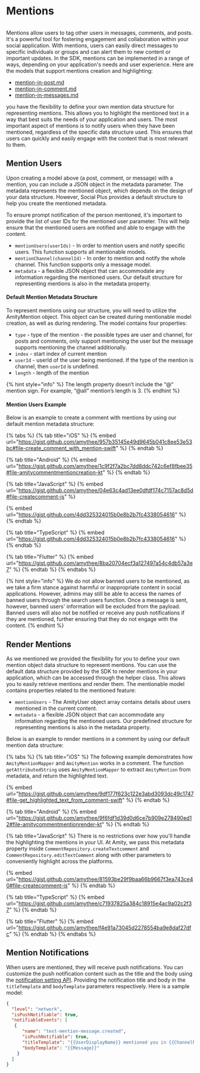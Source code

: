 # Mentions



<figure><img src="../../.gitbook/assets/image-removebg-preview (2).png" alt=""><figcaption></figcaption></figure>

Mentions allow users to tag other users in messages, comments, and posts. It's a powerful tool for fostering engagement and collaboration within your social application. With mentions, users can easily direct messages to specific individuals or groups and can alert them to new content or important updates. In the SDK, mentions can be implemented in a range of ways, depending on your application's needs and user experience.  Here are the models that support mentions creation and highlighting:

* [mention-in-post.md](../social/posts/mention-in-post.md "mention")
* [mention-in-comment.md](../social/comments/mention-in-comment.md "mention")
* [mention-in-messages.md](../chat/messaging/mention-in-messages.md "mention")

you have the flexibility to define your own mention data structure for representing mentions. This allows you to highlight the mentioned text in a way that best suits the needs of your application and users. The most important aspect of mentions is to notify users when they have been mentioned, regardless of the specific data structure used. This ensures that users can quickly and easily engage with the content that is most relevant to them.

## Mention Users

Upon creating a model above (a post, comment, or message) with a mention, you can include a JSON object in the metadata parameter. The metadata represents the mentioned object, which depends on the design of your data structure. However, Social Plus provides a default structure to help you create the mentioned metadata.&#x20;

To ensure prompt notification of the person mentioned, it's important to provide the list of user IDs for the mentioned user parameter. This will help ensure that the mentioned users are notified and able to engage with the content.

* `mentionUsers(userIds)` -  In order to mention users and notify specific users. This function supports all mentionable models.&#x20;
* `mentionChannel(channelId)` - In order to mention and notify the whole channel. This function supports only a message model.&#x20;
* `metadata` - a flexible JSON object that can accommodate any information regarding the mentioned users. Our default structure for representing mentions is also in the metadata property.

#### Default Mention Metadata Structure&#x20;

To represent mentions using our structure, you will need to utilize the AmityMention object. This object can be created during mentionable model creation, as well as during rendering. The model contains four properties:

* `type` - type of the mention - the possible types are user and channel, for posts and comments, only support mentioning the user but the message supports mentioning the channel additionally.
* `index` - start index of current mention
* `userId` - userId of the user being mentioned. If the type of the mention is channel, then `userId` is undefined.
* `length` - length of the mention

{% hint style="info" %}
The length property doesn’t include the “@“ mention sign. For example, “@all” mention’s length is 3.
{% endhint %}

#### Mention Users Example

Below is an example to create a comment with mentions by using our default mention metadata structure:

{% tabs %}
{% tab title="iOS" %}
{% embed url="https://gist.github.com/amythee/957b35145e49d9645b041c8ee53e53bc#file-create_comment_with_mention-swift" %}
{% endtab %}

{% tab title="Android" %}
{% embed url="https://gist.github.com/amythee/1c9f2f7a2bc7dd8ddc742c6ef8fbee35#file-amitycommentmentioncreation-kt" %}
{% endtab %}

{% tab title="JavaScript" %}
{% embed url="https://gist.github.com/amythee/04e63c4ad13ee0dfdf174c7157ac8d5d#file-createcomment-js" %}

{% embed url="https://gist.github.com/4dd325324015b0e8b2b7fc4338054616" %}
{% endtab %}

{% tab title="TypeScript" %}
{% embed url="https://gist.github.com/4dd325324015b0e8b2b7fc4338054616" %}
{% endtab %}

{% tab title="Flutter" %}
{% embed url="https://gist.github.com/amythee/8ba20704ecf3a127497a54c4db57a3e7" %}
{% endtab %}
{% endtabs %}

{% hint style="info" %}
We do not allow banned users to be mentioned, as we take a firm stance against harmful or inappropriate content in social applications. However, admins may still be able to access the names of banned users through the search users function. Once a message is sent, however, banned users' information will be excluded from the payload. Banned users will also not be notified or receive any push notifications if they are mentioned, further ensuring that they do not engage with the content.
{% endhint %}

## Render Mentions

As we mentioned we provided the flexibility for you to define your own mention object data structure to represent mentions. You can use the default data structure provided by the SDK to render mentions in your application, which can be accessed through the helper class. This allows you to easily retrieve mentions and render them. The mentionable model contains properties related to the mentioned feature:

* `mentionUsers` - The AmityUser object array contains details about users mentioned in the current content.
* `metadata` - a flexible JSON object that can accommodate any information regarding the mentioned users. Our predefined structure for representing mentions is also in the metadata property.

Below is an example to render mentions in a comment by using our default mention data structure:

{% tabs %}
{% tab title="iOS" %}
The following example demonstrates how `AmityMentionMapper` and `AmityMention` works in a comment. The function `getAttributedString` uses `AmityMentionMapper` to extract `AmityMention` from metadata, and return the highlighted text.

{% embed url="https://gist.github.com/amythee/9df177f623c122e3abd3093dc49c1747#file-get_highlighted_text_from_comment-swift" %}
{% endtab %}

{% tab title="Android" %}
{% embed url="https://gist.github.com/amythee/9f6fdf1d39d0d6ce7b909e278490ed12#file-amitycommentmentionrender-kt" %}
{% endtab %}

{% tab title="JavaScript" %}
There is no restrictions over how you'll handle the highlighting the mentions in your UI. At Amity, we pass this metadata property inside `CommentRepository.createTextcomment` and `CommentRepository.editTextComment` along with other parameters to conveniently highlight across the platforms.

{% embed url="https://gist.github.com/amythee/81593be29f9baa66b9667f3ea743ce40#file-createcomment-js" %}
{% endtab %}

{% tab title="TypeScript" %}
{% embed url="https://gist.github.com/amythee/c71937825a384c18915e4ac9a02c2f37" %}
{% endtab %}

{% tab title="Flutter" %}
{% embed url="https://gist.github.com/amythee/f4e91a73045d2278554ba9e8daf27dfc" %}
{% endtab %}
{% endtabs %}

## Mention Notifications

When users are mentioned, they will receive push notifications. You can customize the push notification content such as the title and the body using the [notification setting API](https://api-docs.amity.co/#/Notification/post\_admin\_v1\_notification\_setting). Providing the notification title and body in the `titleTemplate` and `bodyTemplate` parameters respectively. Here is a sample model:&#x20;

```json
{
  "level": "network",
  "isPushNotifiable": true,
  "notifiableEvents": [
   {
      "name": "text-mention-message.created",
      "isPushNotifiable": true,
      "titleTemplate": "{{UserDisplayName}} mentioned you in {{ChannelName}}",
      "bodyTemplate": "{{Message}}"
    }
  ]
}
```
